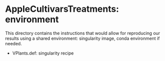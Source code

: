 # AppleCultivarsTreatments: environment

This directory contains the instructions that would allow for reproducing our results using a shared environment: singularity image, conda environment if needed.

 * VPlants.def: singularity recipe
 
 